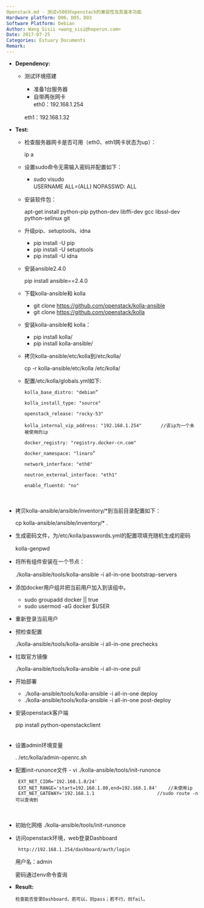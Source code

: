 ```yaml
---
Openstack.md - 测试v500对openstack的兼容性及其基本功能
Hardware platform: D06，D05，D03
Software Platform: Debian
Author: Wang Sisii <wang_sisi@hoperun.com>  
Date: 2017-07-25 
Categories: Estuary Documents  
Remark:
---
```


- **Dependency:**
    - 测试环境搭建
       	- 准备1台服务器
       	- 自带两张网卡  
           eth0：192.168.1.254
           
	   eth1：192.168.1.32
         
- **Test:**
    - 检查服务器网卡是否可用（eth0、eth1网卡状态为up）：
          
	  ip a

    - 设置sudo命令无需输入密码并配置如下：
       	- sudo visudo  
           USERNAME ALL=(ALL) NOPASSWD: ALL
　　
    - 安装软件包：
           
	   apt-get install python-pip python-dev libffi-dev gcc libssl-dev python-selinux git
    
    - 升级pip、setuptools、idna
        - pip install -U pip
        - pip install -U setuptools
        - pip install -U idna
    
    - 安装ansible2.4.0
          
	  pip install ansible==2.4.0

    - 下载kolla-ansible和 kolla
         - git clone https://github.com/openstack/kolla-ansible
         - git clone https://github.com/openstack/kolla

    - 安装kolla-ansible和 kolla：
        - pip install kolla/
        - pip install kolla-ansible/

    - 拷贝kolla-ansible/etc/kolla到/etc/kolla/   
          
	  cp -r kolla-ansible/etc/kolla /etc/kolla/
        
    - 配置/etc/kolla/globals.yml如下:
        
          kolla_base_distro: "debian”

          kolla_install_type: "source"
 
          openstack_release: "rocky-53"
  
          kolla_internal_vip_address: "192.168.1.254"       //该ip为一个未被使用的ip
 
          docker_registry: "registry.docker-cn.com"

          docker_namespace: "linaro”

          network_interface: "eth0"
        
          neutron_external_interface: "eth1"

          enable_fluentd: "no"
　　
　　
   - 拷贝kolla-ansible/ansible/inventory/*到当前目录配置如下：
          
	  cp kolla-ansible/ansible/inventory/* .

   - 生成密码文件，为/etc/kolla/passwords.yml的配置项填充随机生成的密码
          
	  kolla-genpwd
　　
   - 将所有组件安装在一个节点：
          
	  ./kolla-ansible/tools/kolla-ansible -i all-in-one bootstrap-servers
　　
   - 添加docker用户组并把当前用户加入到该组中。
        - sudo groupadd docker || true
        - sudo usermod -aG docker $USER

   - 重新登录当前用户   
   
   - 预检查配置
          
	  ./kolla-ansible/tools/kolla-ansible -i all-in-one prechecks

   - 拉取官方镜像
          
	  ./kolla-ansible/tools/kolla-ansible -i all-in-one pull
   
   - 开始部署
        - ./kolla-ansible/tools/kolla-ansible -i all-in-one deploy
        - ./kolla-ansible/tools/kolla-ansible -i all-in-one post-deploy

   - 安装openstack客户端
          
	  pip install python-openstackclient  
　　
   - 设置admin环境变量
          
	  . /etc/kolla/admin-openrc.sh
    
   - 配置init-runonce文件
         - vi ./kolla-ansible/tools/init-runonce

          EXT_NET_CIDR='192.168.1.0/24'
          EXT_NET_RANGE='start=192.168.1.80,end=192.168.1.84'    //未使用ip
          EXT_NET_GATEWAY='192.168.1.1                       //sudo route -n可以查询到
　　
   - 初始化网络
           ./kolla-ansible/tools/init-runonce
　　
   - 访问openstack环境，web登录Dashboard

          http://192.168.1.254/dashboard/auth/login
	   
	   用户名：admin
	   
	   密码通过env命令查询
        
- **Result:**
          
	  检查能否登录Dashboard，若可以，则pass；若不行，则fail。
          
　　

    
